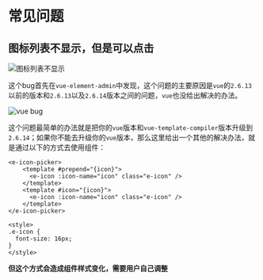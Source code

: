 # 常见问题
## 图标列表不显示，但是可以点击
![图标列表不显示](https://f.pz.al/pzal/2023/08/25/fafe49fb02e1a.png)

这个bug首先在`vue-element-admin`中发现，这个问题的主要原因是`vue`的`2.6.13`以前的版本和`2.6.13`以及`2.6.14`版本之间的问题，`vue`也没给出解决的办法。

![vue bug](https://f.pz.al/pzal/2023/08/25/ff6123bd9b0fb.png)

这个问题最简单的办法就是把你的`vue`版本和`vue-template-compiler`版本升级到`2.6.14`；如果你不能去升级你的`vue`版本，那么这里给出一个其他的解决办法，就是通过以下的方式去使用组件：
```vue
<e-icon-picker>
    <template #prepend="{icon}">
      <e-icon :icon-name="icon" class="e-icon" />
    </template>
    <template #icon="{icon}">
      <e-icon :icon-name="icon" class="e-icon" />
    </template>
</e-icon-picker>

<style>
.e-icon {
  font-size: 16px;
}
</style>
```
**但这个方式会造成组件样式变化，需要用户自己调整**

